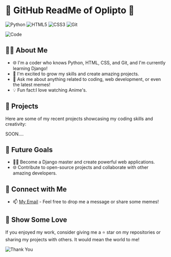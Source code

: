# 🌟 GitHub ReadMe of Oplipto 🌟

![Python](https://img.shields.io/badge/Python-FFD43B?style=for-the-badge&logo=python&logoColor=blue)
![HTML5](https://img.shields.io/badge/HTML5-E34F26?style=for-the-badge&logo=html5&logoColor=white)
![CSS3](https://img.shields.io/badge/CSS3-1572B6?style=for-the-badge&logo=css3)
![Git](https://img.shields.io/badge/Git-F05032?style=for-the-badge&logo=git&logoColor=white)

![Code](https://media.giphy.com/media/3ohzdI6tjBk6ULmb7Y/giphy.gif)

## 👨‍💻 About Me

- 🌐 I'm a coder who knows Python, HTML, CSS, and Git, and I'm currently learning Django!
- 🌱 I'm excited to grow my skills and create amazing projects.
- 💬 Ask me about anything related to coding, web development, or even the latest memes!
- 💡 Fun fact:I love watching Anime's.

## 📝 Projects

Here are some of my recent projects showcasing my coding skills and creativity:

SOON....

## 🚀 Future Goals

- 🦸‍♂️ Become a Django master and create powerful web applications.
- 🌐 Contribute to open-source projects and collaborate with other amazing developers.

## 🤝 Connect with Me

- 📫 [My Email](mailto:oplipto123@example.com) - Feel free to drop me a message or share some memes!

## 🎁 Show Some Love

If you enjoyed my work, consider giving me a ⭐ star on my repositories or sharing my projects with others. It would mean the world to me!

![Thank You](https://giphy.com/gifs/cute-hungry-fat-l3fzNH5k3gX0maobC)
```
